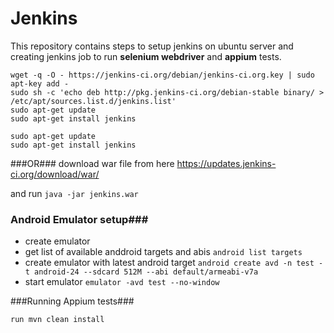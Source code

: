 # Jenkins

This repository contains steps to setup jenkins on ubuntu server and creating jenkins job to run **selenium webdriver** and **appium** tests.

```
wget -q -O - https://jenkins-ci.org/debian/jenkins-ci.org.key | sudo apt-key add -
sudo sh -c 'echo deb http://pkg.jenkins-ci.org/debian-stable binary/ > /etc/apt/sources.list.d/jenkins.list'
sudo apt-get update
sudo apt-get install jenkins

sudo apt-get update
sudo apt-get install jenkins

```

###OR###
download war file from here https://updates.jenkins-ci.org/download/war/

and run 
```java -jar jenkins.war```


### Android Emulator setup###

- create emulator
- get list of available anddroid targets and abis
``` android list targets ```
- create emulator with latest android target
``` android create avd -n test -t android-24 --sdcard 512M --abi default/armeabi-v7a ```
- start emulator 
``` emulator -avd test --no-window ```

###Running Appium tests###

``` run mvn clean install ```


